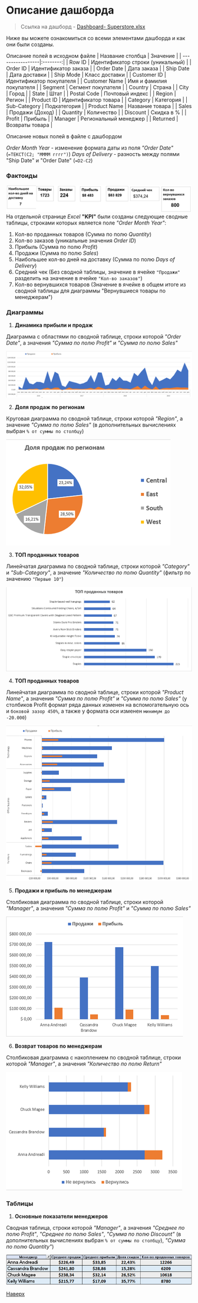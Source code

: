 <a id="up"></a>
# Описание дашборда
> Ссылка на дашборд - [Dashboard- Superstore.xlsx](https://github.com/sadokhin/DE-101/blob/main/Module%201/Dashboard-%20Superstore.xlsx)

Ниже вы можете ознакомиться со всеми элементами дашборда и как они были созданы.

Описание полей в исходном файле
| Название столбца | Значение |
| -----------------|:--------:|
| Row ID | Идентификатор строки (уникальный) |
| Order ID |	Идентификатор заказа |
| Order Date |	Дата заказа |
| Ship Date |	Дата доставки |
| Ship Mode |	Класс доставки |
| Customer ID |	Идентификатор покупателя |
| Customer Name |	Имя и фамилия покупателя |
| Segment |	Сегмент покупателя |
| Country |	Страна |
| City |	Город |
| State |	Штат |
| Postal Code |	Почтовый индекс |
| Region |	Регион |
| Product ID |	Идентификатор товара |
| Category |	Категория |
| Sub-Category |	Подкатегория |
| Product Name |	Название товара |
| Sales |	Продажи (Доход) |
| Quantity |	Количество |
| Discount |	Скидка в % |
| Profit |	Прибыль |
| Manager |	Региональный менеджер |
| Returned |	Возвраты товара |

Описание новых полей в файле с дашбордом

_Order Month Year_ - изменение формата даты из поля _"Order Date"_ (`=ТЕКСТ(C2; "ММММ гггг")`)
_Days of Delivery_ - разность между полями "Ship Date" и "Order Date" (`=D2-C2`)

### Фактоиды
![Фактоиды](https://github.com/sadokhin/DE-101/blob/c9e0b4d6e79d299f54505108d2d0a76a82d5b467/img/factoid.png)
На отдельной странице _Excel_ __"KPI"__ были созданы следующие сводные таблицы, строками которых является поле _"Order Month Year"_:
1. Кол-во проданных товаров (Сумма по полю _Quantity_)
2. Кол-во заказов (уникальные значения _Order ID_)
3. Прибыль (Сумма по полю _Profit_)
4. Продажи (Сумма по полю _Sales_)
5. Наибольшее кол-во дней на доставку (Сумма по полю _Days of Delivery_)
6. Средний чек (Без сводной таблицы, значение в ячейке `"Продажи"` разделить на значение в ячейке `"Кол-во заказов"`)
7. Кол-во вернувшихся товаров (Значение в ячейке в общем итоге из сводной таблицы для диаграммы "Вернувшиеся товары по менеджерам")

### Диаграммы

1. __Динамика прибыли и продаж__

Диаграмма с областями по сводной таблице, строки которой _"Order Date"_, а значения _"Сумма по полю Profit"_ и _"Сумма по полю Sales"_

![Profit](https://github.com/sadokhin/DE-101/blob/9afa5d0077224da091bc566d025d27b0e1d2c584/img/profitsales.png)

2. __Доля продаж по регионам__

Круговая диаграмма по сводной таблице, строки которой _"Region"_, а значение _"Сумма по полю Sales"_ (в дополнительных вычислениях выбран `% от суммы по столбцу`)

![salesRegion](https://github.com/sadokhin/DE-101/blob/9afa5d0077224da091bc566d025d27b0e1d2c584/img/salesregion.png)

3. __ТОП проданных товаров__

Линейчатая диаграмма по сводной таблице, строки которой _"Category"_ и _"Sub-Category"_, а значение _"Количество по полю Quantity"_ (фильтр по значению `"Первые 10"`)

![QuantityProducts](https://github.com/sadokhin/DE-101/blob/9afa5d0077224da091bc566d025d27b0e1d2c584/img/topproducts.png)

4. __ТОП проданных товаров__

Линейчатая диаграмма по сводной таблице, строки которой _"Product Name"_, а значения _"Сумма по полю Profit"_ и _"Сумма по полю Sales"_ (у столбиков Profit формат ряда данных изменен на вспомогательную ось и `боковой зазор 450%`, а также у формата оси изменен `минимум до -20.000`)

![ProfitCatedories](https://github.com/sadokhin/DE-101/blob/9afa5d0077224da091bc566d025d27b0e1d2c584/img/profitcategories.png)

5. __Продажи и прибыль по менеджерам__

Столбиковая диаграмма по сводной таблице, строки которой _"Manager"_, а значения _"Сумма по полю Profit"_ и _"Сумма по полю Sales"_

![ProfitManager](https://github.com/sadokhin/DE-101/blob/9afa5d0077224da091bc566d025d27b0e1d2c584/img/proftmanager.png)

6. __Возврат товаров по менеджерам__

Столбиковая диаграмма с накоплением по сводной таблице, строки которой _"Manager"_, а значения _"Количество по полю Return"_

![ProfitManager](https://github.com/sadokhin/DE-101/blob/9afa5d0077224da091bc566d025d27b0e1d2c584/img/returnmanager.png)

### Таблицы

1. __Основные показатели менеджеров__

Сводная таблица, строки которой _"Manager"_, а значения _"Среднее по полю Profit"_, _"Среднее по полю Sales"_, _"Сумма по полю Discount"_ (в дополнительных вычислениях выбран `% от суммы по столбцу`), _"Сумма по полю Quantity"_)

![ProfitManager](https://github.com/sadokhin/DE-101/blob/9afa5d0077224da091bc566d025d27b0e1d2c584/img/tablemanager.png)

[Наверх](#up)
